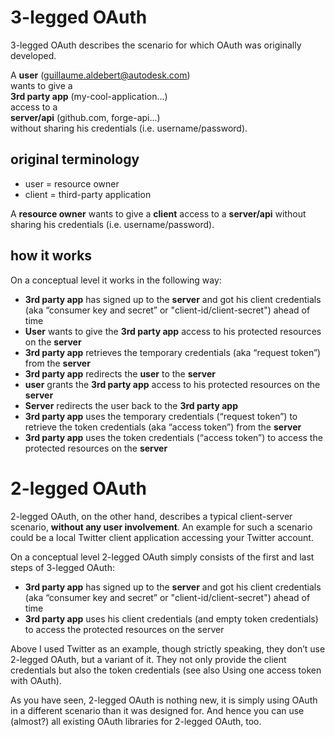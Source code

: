 
# 3-legged OAuth

3-legged OAuth describes the scenario for which OAuth was originally developed.

A **user** (guillaume.aldebert@autodesk.com)<br>
wants to give a<br>
**3rd party app** (my-cool-application...)<br>
access to a<br>
**server/api** (github.com, forge-api...)<br>
without sharing his credentials (i.e. username/password).

## original terminology

- user = resource owner
- client = third-party application

A **resource owner** wants to give a **client** access to a **server/api** without sharing his credentials (i.e. username/password).

## how it works

On a conceptual level it works in the following way:

- **3rd party app** has signed up to the **server** and got his client credentials (aka “consumer key and secret” or "client-id/client-secret") ahead of time
- **User** wants to give the **3rd party app** access to his protected resources on the **server**
- **3rd party app** retrieves the temporary credentials (aka “request token”) from the **server**
- **3rd party app** redirects the **user** to the **server**
- **user** grants the **3rd party app** access to his protected resources on the **server**
- **Server** redirects the user back to the **3rd party app**
- **3rd party app** uses the temporary credentials (“request token”) to retrieve the token credentials (aka “access token”) from the **server**
- **3rd party app** uses the token credentials (“access token”) to access the protected resources on the **server**

# 2-legged OAuth

2-legged OAuth, on the other hand, describes a typical client-server scenario, **without any user involvement**. An example for such a scenario could be a local Twitter client application accessing your Twitter account.

On a conceptual level 2-legged OAuth simply consists of the first and last steps of 3-legged OAuth:

- **3rd party app** has signed up to the **server** and got his client credentials (aka “consumer key and secret” or "client-id/client-secret") ahead of time
- **3rd party app** uses his client credentials (and empty token credentials) to access the protected resources on the server

Above I used Twitter as an example, though strictly speaking, they don’t use 2-legged OAuth, but a variant of it. They not only provide the client credentials but also the token credentials (see also Using one access token with OAuth).

As you have seen, 2-legged OAuth is nothing new, it is simply using OAuth in a different scenario than it was designed for. And hence you can use (almost?) all existing OAuth libraries for 2-legged OAuth, too.